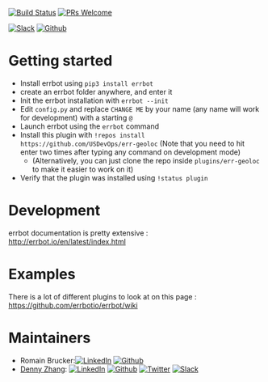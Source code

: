 [![Build Status](https://travis-ci.org/DennyZhang/err-geoloc.svg?branch=master)](https://travis-ci.org/DennyZhang/remote-commands-servers) [![PRs Welcome](https://img.shields.io/badge/PRs-welcome-brightgreen.svg)](http://makeapullrequest.com)

[![Slack](https://www.dennyzhang.com/wp-content/uploads/sns/slack.png)](https://goo.gl/ozDDyL) [![Github](https://www.dennyzhang.com/wp-content/uploads/sns/github.png)](https://github.com/USDevOps/err-geoloc)

# Getting started

- Install errbot using `pip3 install errbot`
- create an errbot folder anywhere, and enter it
- Init the errbot installation with `errbot --init`
- Edit `config.py` and replace `CHANGE ME` by your name (any name will work for development) with a starting `@`
- Launch errbot using the `errbot` command
- Install this plugin with `!repos install https://github.com/USDevOps/err-geoloc` (Note that you need to hit enter two times after typing any command on development mode)
    - (Alternatively, you can just clone the repo inside `plugins/err-geoloc` to make it easier to work on it)
- Verify that the plugin was installed using `!status plugin`


# Development
errbot documentation is pretty extensive : http://errbot.io/en/latest/index.html

# Examples
There is a lot of different plugins to look at on this page : https://github.com/errbotio/errbot/wiki

# Maintainers
- Romain Brucker:[![LinkedIn](https://www.dennyzhang.com/wp-content/uploads/sns/linkedin.png)](https://www.linkedin.com/in/rbrucker/) [![Github](https://www.dennyzhang.com/wp-content/uploads/sns/github.png)](https://github.com/romainrbr/)
- [Denny Zhang](https://www.dennyzhang.com): [![LinkedIn](https://www.dennyzhang.com/wp-content/uploads/sns/linkedin.png)](https://www.linkedin.com/in/dennyzhang001) [![Github](https://www.dennyzhang.com/wp-content/uploads/sns/github.png)](https://github.com/DennyZhang) [![Twitter](https://www.dennyzhang.com/wp-content/uploads/sns/twitter.png)](https://twitter.com/dennyzhang001) [![Slack](https://www.dennyzhang.com/wp-content/uploads/sns/slack.png)](https://goo.gl/ozDDyL)
